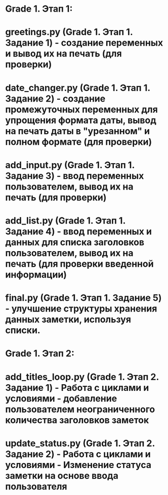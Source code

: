 # Grade 1. Этап 1:
# greetings.py (Grade 1. Этап 1. Задание 1) - создание переменных и вывод их на печать (для проверки)
# date_changer.py (Grade 1. Этап 1. Задание 2) - создание промежуточных переменных для упрощения формата даты, вывод на печать даты в "урезанном" и полном формате (для проверки) 
# add_input.py (Grade 1. Этап 1. Задание 3) - ввод переменных пользователем, вывод их на печать (для проверки) 
# add_list.py (Grade 1. Этап 1. Задание 4) - ввод переменных и данных для списка заголовков пользователем, вывод их на печать (для проверки введенной информации)
# final.py (Grade 1. Этап 1. Задание 5) - улучшение структуры хранения данных заметки, используя списки.
# Grade 1. Этап 2: 
# add_titles_loop.py (Grade 1. Этап 2. Задание 1) - Работа с циклами и условиями - добавление пользователем неограниченного количества заголовков заметок
# update_status.py (Grade 1. Этап 2. Задание 2) - Работа с циклами и условиями - Изменение статуса заметки на основе ввода пользователя 
